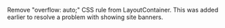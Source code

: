 Remove "overflow: auto;" CSS rule from LayoutContainer. This was added earlier to resolve a problem with showing site banners.  